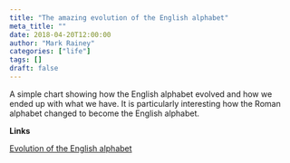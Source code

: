 ```yaml
---
title: "The amazing evolution of the English alphabet"
meta_title: ""
date: 2018-04-20T12:00:00
author: "Mark Rainey"
categories: ["life"]
tags: []
draft: false
---
```

A simple chart showing how the English alphabet evolved and how we ended up with what we have. It is particularly interesting how the Roman alphabet changed to become the English alphabet.



__Links__

[Evolution of the English alphabet](https://usefulcharts.com/blogs/charts/evolution-of-the-english-alphabet)

